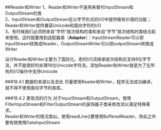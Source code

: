 ##Reader和Writer
1、Reader和Writer不是用来替代InputStream和OutputStream的类<br>
2、InputStream和OutputStream在以字节形式的I/O中提供极有价值的功能；Reader和Writer提供兼容Unicode和面向字符的I/O<br>
3、有时候我们必须把来自“字符“层次结构的类和来自“字节”层次结构的类结合起来使用。这时就要用到适配器类（**Adapter**）：InputStreamReader可以把InputStream转换成Reader，OutputStreamWriter可以把outputStream转换成Writer<br>

设计Reader和Writer主要为了国际化。老的I/O流继承层次结构仅支持8位字节流，并不能很好的处理16位Unicode字符流。添加Reader和Writer就是为了在所有的I/O操作中支持Unicode

###18.4.1 数据的来源以及去处
尽量使用Reader和Writer，程序无法成功编译，就不得不使用面向字节的类库。

###18.4.2 更改流的行为
对于InputStream和OutputStream，使用FilterInputStream和FilterOutputStream的装饰器子类来修改流以满足特殊需求。<br>
Reader和Writer的情况类似。使用readLine()要使用BufferedReader，除此之外要有限使用DataInputStream